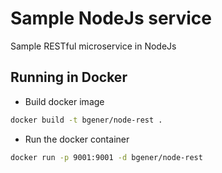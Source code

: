 # Sample NodeJs service

Sample RESTful microservice in NodeJs

## Running in Docker

* Build docker image

```bash
docker build -t bgener/node-rest .
```

* Run the docker container

```bash
docker run -p 9001:9001 -d bgener/node-rest
```